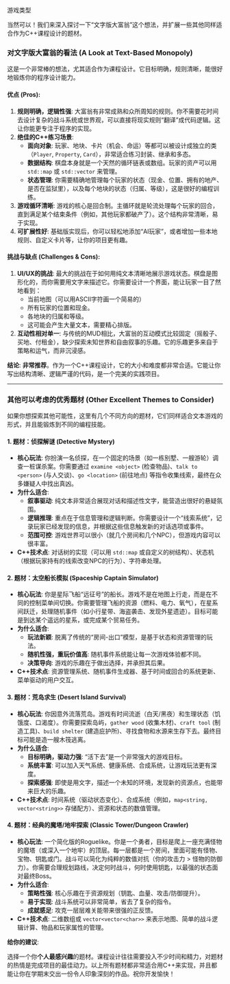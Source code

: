 游戏类型

当然可以！我们来深入探讨一下“文字版大富翁”这个想法，并扩展一些其他同样适合作为C++课程设计的题材。

### **对文字版大富翁的看法 (A Look at Text-Based Monopoly)**

这是一个非常棒的想法，尤其适合作为课程设计。它目标明确，规则清晰，能很好地锻炼你的程序设计能力。

#### **优点 (Pros):**

1.  **规则明确，逻辑性强**: 大富翁有非常成熟和众所周知的规则。你不需要花时间去设计复杂的战斗系统或世界观，可以直接将现实规则“翻译”成代码逻辑。这让你能更专注于程序的实现。
2.  **绝佳的C++练习场景**:
    *   **面向对象**: 玩家、地块、卡片（机会、命运）等都可以被设计成独立的类（`Player`, `Property`, `Card`），非常适合练习封装、继承和多态。
    *   **数据结构**: 棋盘本身就是一个天然的循环链表或数组。玩家的资产可以用 `std::map` 或 `std::vector` 来管理。
    *   **状态管理**: 你需要精确地管理每个玩家的状态（现金、位置、拥有的地产、是否在监狱里），以及每个地块的状态（归属、等级），这是很好的编程训练。
3.  **游戏循环清晰**: 游戏的核心是回合制。主循环就是轮流处理每个玩家的回合，直到满足某个结束条件（例如，其他玩家都破产了）。这个结构非常清晰，易于实现。
4.  **可扩展性好**: 基础版实现后，你可以轻松地添加“AI玩家”，或者增加一些本地规则、自定义卡片等，让你的项目更有趣。

#### **挑战与缺点 (Challenges & Cons):**

1.  **UI/UX的挑战**: 最大的挑战在于如何用纯文本清晰地展示游戏状态。棋盘是图形化的，而你需要用文字来描述它。你需要设计一个界面，能让玩家一目了然地看到：
    *   当前地图（可以用ASCII字符画一个简易的）
    *   所有玩家的位置和现金。
    *   各地块的归属和等级。
    *   这可能会产生大量文本，需要精心排版。
2.  **互动性相对单一**: 与传统的MUD相比，大富翁的互动模式比较固定（摇骰子、买地、付租金），缺少探索未知世界和自由叙事的乐趣。它的乐趣更多来自于策略和运气，而非沉浸感。

**结论**: **非常推荐**。作为一个C++课程设计，它的大小和难度都非常合适。它能让你写出结构清晰、逻辑严谨的代码，是一个完美的实践项目。

---

### **其他可以考虑的优秀题材 (Other Excellent Themes to Consider)**

如果你想探索其他可能性，这里有几个不同方向的题材，它们同样适合文本游戏的形式，并且能锻炼到不同的编程技能。

#### **1. 题材：侦探解谜 (Detective Mystery)**

*   **核心玩法**: 你扮演一名侦探，在一个固定的场景（如一栋别墅、一艘游轮）调查一桩谋杀案。你需要通过 `examine <object>` (检查物品)、`talk to <person>` (与人交谈)、`go <location>` (前往地点) 等指令收集线索，最终在众多嫌疑人中找出真凶。
*   **为什么适合**:
    *   **叙事驱动**: 纯文本非常适合展现对话和描述性文字，能营造出很好的悬疑氛围。
    *   **逻辑推理**: 重点在于信息管理和逻辑判断。你需要设计一个“线索系统”，记录玩家已经发现的信息，并根据这些信息触发新的对话选项或事件。
    *   **范围可控**: 游戏世界可以很小（就几个房间和几个NPC），但游戏内容可以很丰富。
*   **C++技术点**: 对话树的实现（可以用 `std::map` 或自定义的树结构）、状态机（根据玩家持有的线索改变NPC的行为）、字符串处理。

#### **2. 题材：太空船长模拟 (Spaceship Captain Simulator)**

*   **核心玩法**: 你是星际飞船“远征号”的船长。游戏不是在地图上行走，而是在不同的控制菜单间切换。你需要管理飞船的资源（燃料、电力、氧气），在星系间跃迁，处理随机事件（如小行星带、海盗袭击、发现外星遗迹）。目标可能是到达某个遥远的星系，或完成某个贸易任务。
*   **为什么适合**:
    *   **玩法新颖**: 脱离了传统的“房间-出口”模型，是基于状态和资源管理的玩法。
    *   **随机性强，重玩价值高**: 随机事件系统能让每一次游戏体验都不同。
    *   **决策导向**: 游戏的乐趣在于做出选择，并承担其后果。
*   **C++技术点**: 资源管理系统、随机事件生成器、基于时间或回合的系统更新、菜单驱动的用户交互。

#### **3. 题材：荒岛求生 (Desert Island Survival)**

*   **核心玩法**: 你因意外流落荒岛。游戏有时间流逝（白天/黑夜）和生理状态（饥饿度、口渴度）。你需要探索岛屿，`gather wood` (收集木材)、`craft tool` (制造工具)、`build shelter` (建造庇护所)、寻找食物和水源来生存下去。最终目标可能是造一艘木筏逃离。
*   **为什么适合**:
    *   **目标明确，驱动力强**: “活下去”是一个非常强大的游戏目标。
    *   **系统丰富**: 可以加入天气系统、健康系统、合成系统，让游戏玩法更有深度。
    *   **探索感强**: 即使是用文字，描述一个未知的环境，发现新的资源点，也能带来巨大的乐趣。
*   **C++技术点**: 时间系统（驱动状态变化）、合成系统（例如，`map<string, vector<string>>` 存储配方）、资源和状态的数值管理。

#### **4. 题材：经典的魔塔/地牢探索 (Classic Tower/Dungeon Crawler)**

*   **核心玩法**: 一个简化版的Roguelike。你是一个勇者，目标是爬上一座充满怪物的魔塔（或深入一个地牢）的顶层。每一层都是一个房间，里面可能有怪物、宝物、钥匙或门。战斗可以简化为纯粹的数值对抗（你的攻击力 > 怪物的防御力）。你需要合理规划路线，决定何时战斗，何时使用钥匙，以最强的状态面对最终Boss。
*   **为什么适合**:
    *   **策略性强**: 核心乐趣在于资源规划（钥匙、血量、攻击/防御提升）。
    *   **易于实现**: 战斗系统可以非常简单，省去了复杂的指令。
    *   **成就感足**: 攻克一层层难关能带来很强的正反馈。
*   **C++技术点**: 二维数组或 `vector<vector<char>>` 来表示地图、简单的战斗逻辑计算、物品和玩家属性的管理。

**给你的建议**:

选择一个你**个人最感兴趣**的题材。课程设计往往需要投入不少时间和精力，对题材的热情是完成项目的最佳动力。以上所有题材都非常适合用C++来实现，并且都能让你在学期末交出一份令人印象深刻的作品。祝你开发愉快！